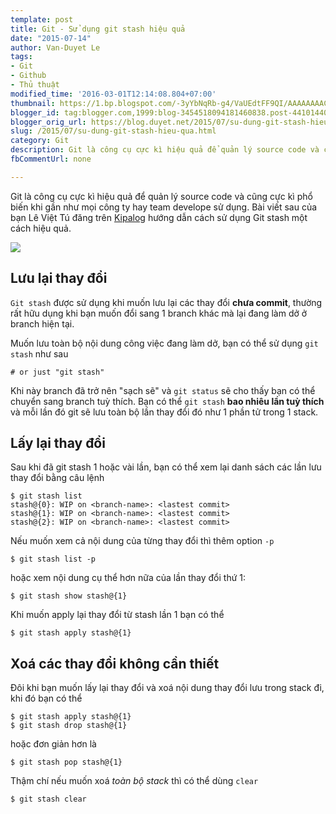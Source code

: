 ```yaml
---
template: post
title: Git - Sử dụng git stash hiệu quả
date: "2015-07-14"
author: Van-Duyet Le
tags:
- Git
- Github
- Thủ thuật
modified_time: '2016-03-01T12:14:08.804+07:00'
thumbnail: https://1.bp.blogspot.com/-3yYbNqRb-g4/VaUEdtFF9QI/AAAAAAAACm0/yuduSPkQak8/s1600/git.png
blogger_id: tag:blogger.com,1999:blog-3454518094181460838.post-4410144024472170290
blogger_orig_url: https://blog.duyet.net/2015/07/su-dung-git-stash-hieu-qua.html
slug: /2015/07/su-dung-git-stash-hieu-qua.html
category: Git
description: Git là công cụ cực kì hiệu quả để quản lý source code và cũng cực kì phổ biến khi gần như mọi công ty hay team develope sử dụng. Bài viết sau của bạn Lê Việt Tú đăng trên Kipalog hướng dẫn cách sử dụng Git stash một cách hiệu quả.
fbCommentUrl: none

---
```


Git là công cụ cực kì hiệu quả để quản lý source code và cũng cực kì phổ biến khi gần như mọi công ty hay team develope sử dụng. Bài viết sau của bạn Lê Việt Tú đăng trên [Kipalog](http://kipalog.com/posts/Su-dung-git-stash-hieu-qua) hướng dẫn cách sử dụng Git stash một cách hiệu quả.

![](https://1.bp.blogspot.com/-3yYbNqRb-g4/VaUEdtFF9QI/AAAAAAAACm0/yuduSPkQak8/s640/git.png)

## Lưu lại thay đổi ##

`Git stash` được sử dụng khi muốn lưu lại các thay đổi **chưa commit**, thường rất hữu dụng khi bạn muốn đổi sang 1 branch khác mà lại đang làm dở ở branch hiện tại.

Muốn lưu toàn bộ nội dung công việc đang làm dở, bạn có thể sử dụng `git stash` như sau

```
# or just "git stash"
```

Khi này branch đã trở nên "sạch sẽ" và `git status` sẽ cho thấy bạn có thể chuyển sang branch tuỳ thích. Bạn có thể `git stash` **bao nhiêu lần tuỳ thích** và mỗi lần đó git sẽ lưu toàn bộ lần thay đổi đó như 1 phần tử trong 1 stack.

## Lấy lại thay đổi ##

Sau khi đã git stash 1 hoặc vài lần, bạn có thể xem lại danh sách các lần lưu thay đổi bằng câu lệnh

```
$ git stash list
stash@{0}: WIP on <branch-name>: <lastest commit>
stash@{1}: WIP on <branch-name>: <lastest commit>
stash@{2}: WIP on <branch-name>: <lastest commit>

```

Nếu muốn xem cả nội dung của từng thay đổi thì thêm option `-p`

```
$ git stash list -p

```

hoặc xem nội dung cụ thể hơn nữa của lần thay đổi thứ 1:

```
$ git stash show stash@{1}

```

Khi muốn apply lại thay đổi từ stash lần 1 bạn có thể

```
$ git stash apply stash@{1}

```

## Xoá các thay đổi không cần thiết ##

Đôi khi bạn muốn lấy lại thay đổi và xoá nội dung thay đổi lưu trong stack đi, khi đó bạn có thể

```
$ git stash apply stash@{1}
$ git stash drop stash@{1}

```

hoặc đơn giản hơn là

```
$ git stash pop stash@{1}

```

Thậm chí nếu muốn xoá *toàn bộ stack* thì có thể dùng `clear`

```
$ git stash clear
```
